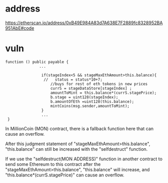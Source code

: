 # address

https://etherscan.io/address/0xB49E984A83d7A638E7F2889fc8328952BA951AbE#code

# vuln

```
function () public payable {
               ...
               
                if(stageIndex<5 && stageMaxEthAmount>this.balance){
                 //   status = status*10+7;
                    //buys for rest of eth tokens in new prices
                    currS = stageDataStore[stageIndex] ;
                    amountToMint = this.balance*(currS.stagePrice);
                    b.stage = uint128(stageIndex);
                    b.amountOfEth =uint128(this.balance);
                    mintCoins(msg.sender,amountToMint);
                }
                ...
 }
```

In MillionCoin (MON) contract, there is a fallback function here that can cause an overflow. 

After this judgment statement of "stageMaxEthAmount>this.balance", "this.balance" can still be increased with the "selfdestruct" function.

If we use the "selfdestruct(MON ADDRESS)" function in another contract to send some Ethereum to this contract after the "stageMaxEthAmount>this.balance", "this.balance" will increase, and "this.balance*(currS.stagePrice)" can cause an overflow.
